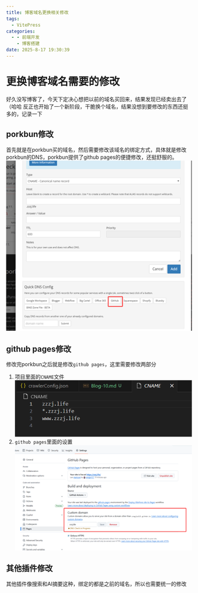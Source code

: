 ```yaml
---
title: 博客域名更换相关修改
tags:
  - VitePress
categories:
  - - 前端开发
    - 博客搭建
date: 2025-8-17 19:30:39
---
```

# 更换博客域名需要的修改
好久没写博客了，今天下定决心想把以前的域名买回来，结果发现已经卖出去了（哈哈
反正也开始了一个新阶段，干脆换个域名，结果没想到要修改的东西还挺多的，记录一下
## porkbun修改
首先就是在porkbun买的域名，然后需要修改该域名的绑定方式，具体就是修改porkbun的DNS，porkbun提供了github pages的便捷修改，还挺舒服的。
![修改地址](..\images\Blog-10-2025-08-17-19-37-52.png)
## github pages修改
修改完porkbun之后就是修改`github pages`，这里需要修改两部分

1. 项目里面的`CNAME`文件
![CNAME修改](../images/Blog-10-2025-08-17-19-48-49.png)
2. `github pages`里面的设置
![github pages修改](../images/Blog-10-2025-08-17-19-49-18.png)

## 其他插件修改
其他插件像搜索和AI摘要这种，绑定的都是之前的域名，所以也需要统一的修改